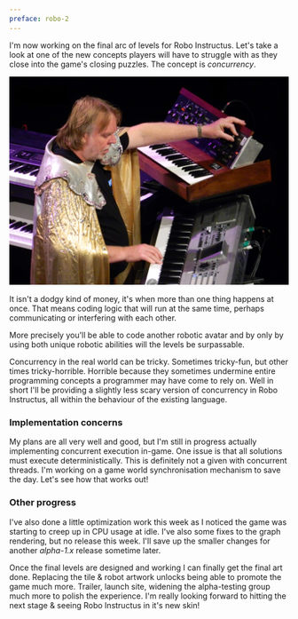 ```yaml
---
preface: robo-2
---
```

I'm now working on the final arc of levels for Robo Instructus. Let's take a look at one of the new concepts players will have to struggle with as they close into the game's closing puzzles. The concept is _concurrency_.

![](/assets/2018-03-09/rick.jpg "Do two things at once like Rick. Cape optional.")

It isn't a dodgy kind of money, it's when more than one thing happens at once. That means coding logic that will run at the same time, perhaps communicating or interfering with each other.

More precisely you'll be able to code another robotic avatar and by only by using both unique robotic abilities will the levels be surpassable.

Concurrency in the real world can be tricky. Sometimes tricky-fun, but other times tricky-horrible. Horrible because they sometimes undermine entire programming concepts a programmer may have come to rely on. Well in short I'll be providing a slightly less scary version of concurrency in Robo Instructus, all within the behaviour of the existing language.

### Implementation concerns
My plans are all very well and good, but I'm still in progress actually implementing concurrent execution in-game. One issue is that all solutions must execute deterministically. This is definitely not a given with concurrent threads. I'm working on a game world synchronisation mechanism to save the day. Let's see how that works out!

### Other progress
I've also done a little optimization work this week as I noticed the game was starting to creep up in CPU usage at idle. I've also some fixes to the graph rendering, but no release this week. I'll save up the smaller changes for another _alpha-1.x_ release sometime later.

Once the final levels are designed and working I can finally get the final art done. Replacing the tile & robot artwork unlocks being able to promote the game much more. Trailer, launch site, widening the alpha-testing group much more to polish the experience. I'm really looking forward to hitting the next stage & seeing Robo Instructus in it's new skin!
